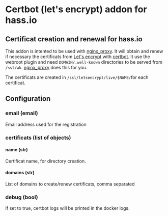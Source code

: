 # Certbot (let's encrypt) addon for hass.io

## Certificat creation and renewal for hass.io

This addon is intented to be used with [nginx_proxy](https://github.com/bestlibre/hassio-addons/tree/master/nginx_proxy). It will obtain and renew if necessary the certificats from [Let's encrypt](https://letsencrypt.org/) with [certbot](https://certbot.eff.org/). It use the webroot plugin and need `DOMAIN/.well-known` directories to be served from `/ssl/wk`. [nginx_proxy](https://github.com/bestlibre/hassio-addons/tree/master/nginx_proxy) does this for you.

The certificats are created in `/ssl/letsencrypt/live/$NAME/`for each certificat.

## Configuration

### email (email)

Email address used for the registration

### certificats (list of objects)
#### name (str)
Certificat name, for directory creation.
#### domains (str)
List of domains to create/renew certificats, comma separated

### debug (bool)

If set to true, certbot logs will be printed in the docker logs.
